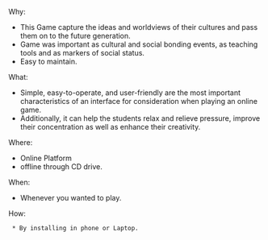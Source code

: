 Why:
   
   * This Game capture the ideas and worldviews of their cultures and pass them on to the future generation.
   * Game was important as cultural and social bonding events, as teaching tools and as markers of social status.
   * Easy to maintain.


What:

   * Simple, easy-to-operate, and user-friendly are the most important characteristics of an interface for consideration when playing an online game.
   * Additionally, it can help the students relax and relieve pressure, improve their concentration as well as enhance their creativity.


Where:

   * Online Platform
   * offline through CD drive.

When:
   
   * Whenever you wanted to play.


How:
     
     * By installing in phone or Laptop.